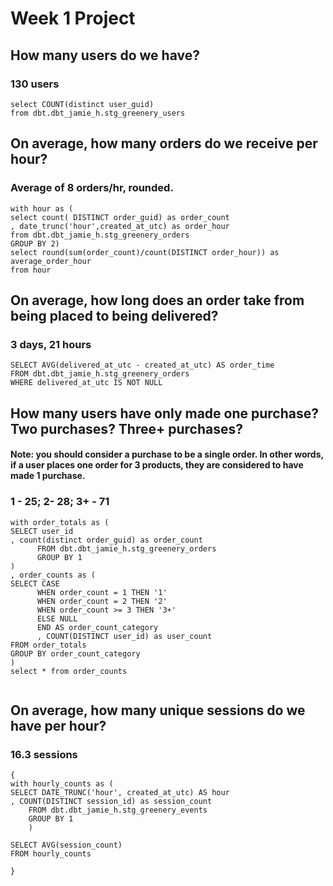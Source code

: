 # Week 1 Project
## How many users do we have?
### 130 users
```
select COUNT(distinct user_guid) 
from dbt.dbt_jamie_h.stg_greenery_users

```
## On average, how many orders do we receive per hour?
### Average of 8 orders/hr, rounded.
```
with hour as (
select count( DISTINCT order_guid) as order_count
, date_trunc('hour',created_at_utc) as order_hour
from dbt.dbt_jamie_h.stg_greenery_orders 
GROUP BY 2)
select round(sum(order_count)/count(DISTINCT order_hour)) as average_order_hour
from hour

```
## On average, how long does an order take from being placed to being delivered?
### 3 days, 21 hours
```
SELECT AVG(delivered_at_utc - created_at_utc) AS order_time 
FROM dbt.dbt_jamie_h.stg_greenery_orders 
WHERE delivered_at_utc IS NOT NULL

```
## How many users have only made one purchase? Two purchases? Three+ purchases?
#### Note: you should consider a purchase to be a single order. In other words, if a user places one order for 3 products, they are considered to have made 1 purchase.
### 1 - 25; 2- 28; 3+ - 71
```
with order_totals as (
SELECT user_id
, count(distinct order_guid) as order_count
      FROM dbt.dbt_jamie_h.stg_greenery_orders 
      GROUP BY 1
)
, order_counts as (
SELECT CASE 
      WHEN order_count = 1 THEN '1'
      WHEN order_count = 2 THEN '2'
      WHEN order_count >= 3 THEN '3+'
      ELSE NULL
      END AS order_count_category
      , COUNT(DISTINCT user_id) as user_count
FROM order_totals
GROUP BY order_count_category
)
select * from order_counts


```


## On average, how many unique sessions do we have per hour?
### 16.3 sessions
```
{
with hourly_counts as (
SELECT DATE_TRUNC('hour', created_at_utc) AS hour
, COUNT(DISTINCT session_id) as session_count
    FROM dbt.dbt_jamie_h.stg_greenery_events
    GROUP BY 1
    )
    
SELECT AVG(session_count)
FROM hourly_counts

}

```